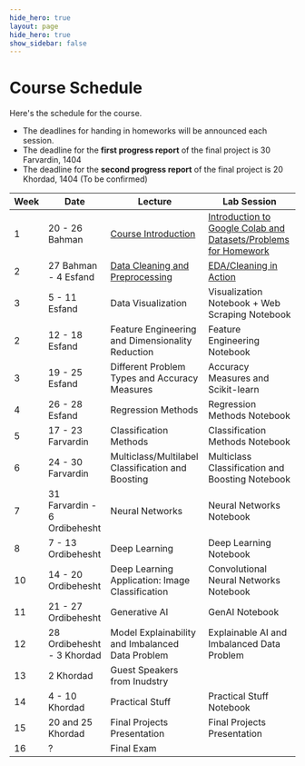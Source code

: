 ```yaml
---
hide_hero: true
layout: page
hide_hero: true
show_sidebar: false
---
```


# Course Schedule
Here's the schedule for the course. 
* The deadlines for handing in homeworks will be announced each session.
* The deadline for the **first progress report** of the final project is 30 Farvardin, 1404
* The deadline for the **second progress report** of the final project is 20 Khordad, 1404 (To be confirmed)

| Week 	| Date	| Lecture | Lab Session |
|------|------|-----|-----|
| 1 | 20 - 26 Bahman | [Course Introduction](https://docs.google.com/presentation/d/1Hpo90SP-6fHAqNAmLJ_Q-iaSvQSAh8JcV_VCvxBFiDQ/edit?usp=sharing)	| [Introduction to Google Colab and Datasets/Problems for Homework](https://colab.research.google.com/drive/1akmnoXuGv4Xkl8i0LvwkfyVxhT4hIswH?usp=sharing) |
| 2 | 27 Bahman - 4 Esfand | [Data Cleaning and Preprocessing](https://docs.google.com/presentation/d/1YaswaCVHOujCDkab2ciMR-IODv64ebgJp-ny9T-FPGQ/edit?usp=sharing) | [EDA/Cleaning in Action](https://colab.research.google.com/drive/1tgSjMu0var9LQUNG8VymHV47NI7WfDAH?usp=sharing) |
| 3 | 5 - 11 Esfand | Data Visualization | Visualization Notebook + Web Scraping Notebook |
| 2 | 12 - 18 Esfand | Feature Engineering and Dimensionality Reduction | Feature Engineering Notebook |
| 3 | 19 - 25 Esfand | Different Problem Types and Accuracy Measures | Accuracy Measures and Scikit-learn |
| 4 | 26 - 28 Esfand | Regression Methods | Regression Methods Notebook |
| 5 | 17 - 23 Farvardin | Classification Methods | Classification Methods Notebook |
| 6 | 24 - 30 Farvardin | Multiclass/Multilabel Classification and Boosting | Multiclass Classification and Boosting Notebook |
| 7 | 31 Farvardin - 6 Ordibehesht | Neural Networks | Neural Networks Notebook |
| 8 | 7 - 13 Ordibehesht | Deep Learning | Deep Learning Notebook |
| 10 | 14 - 20 Ordibehesht | Deep Learning Application: Image Classification | Convolutional Neural Networks Notebook |
| 11 | 21 - 27 Ordibehesht | Generative AI | GenAI Notebook |
| 12 | 28 Ordibehesht - 3 Khordad | Model Explainability and Imbalanced Data Problem | Explainable AI and Imbalanced Data Problem |
| 13 | 2 Khordad | Guest Speakers from Inudstry |
| 14 | 4 - 10 Khordad | Practical Stuff | Practical Stuff Notebook |
| 15 | 20 and 25 Khordad | Final Projects Presentation | Final Projects Presentation |
| 16 | ? | Final Exam


